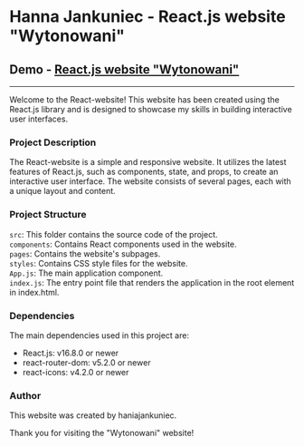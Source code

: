 # Hanna Jankuniec - React.js website "Wytonowani"

## Demo - [React.js website "Wytonowani"](https://haniajankuniec.github.io/React-website/)

---
Welcome to the React-website! This website has been created using the React.js library and is designed to showcase my skills in building interactive user interfaces.

### Project Description

The React-website is a simple and responsive website. It utilizes the latest features of React.js, such as components, state, and props, to create an interactive user interface. The website consists of several pages, each with a unique layout and content.

### Project Structure

`src`: This folder contains the source code of the project.  
`components`: Contains React components used in the website.  
`pages`: Contains the website's subpages.  
`styles`: Contains CSS style files for the website.  
`App.js`: The main application component.  
`index.js`: The entry point file that renders the application in the root element in index.html. 

### Dependencies

The main dependencies used in this project are:

- React.js: v16.8.0 or newer
- react-router-dom: v5.2.0 or newer
- react-icons: v4.2.0 or newer

### Author

This website was created by haniajankuniec.


Thank you for visiting the "Wytonowani" website!
